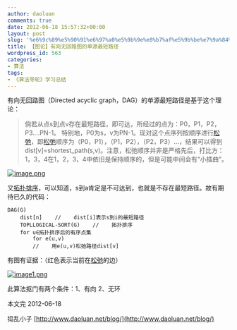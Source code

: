 ```yaml
---
author: daoluan
comments: true
date: 2012-06-18 15:57:32+00:00
layout: post
slug: '%e6%9c%89%e5%90%91%e6%97%a0%e5%9b%9e%e8%b7%af%e5%9b%be%e7%9a%84%e5%8d%95%e6%ba%90%e6%9c%80%e7%9f%ad%e8%b7%af%e5%be%84'
title: 【图论】有向无回路图的单源最短路径
wordpress_id: 563
categories:
- 算法
tags:
- 《算法导轮》学习总结
---
```


有向无回路图（Directed acyclic graph，DAG）的单源最短路径是基于这个理论：

<!-- more -->


> 倘若从点s到点v存在最短路径，即可达，所经过的点为：P0，P1，P2，P3....PN-1。
特别地，P0为s，v为PN-1。现对这个点序列按顺序进行[松弛](http://www.daoluan.net/blog/?p=437)，即[松弛](http://www.daoluan.net/blog/?p=437)顺序为（P0，P1），（P1，P2），（P2，P3）...，结果可以得到dist[v]=shortest\_path(s,v)。注意，松弛顺序并非是严格先后，打比方：1，3，4在1，2，3，4中依旧是保持顺序的，但是可能中间会有“小插曲”。


[![image.png](http://daoluan.net/blog/wp-content/uploads/2012/06/image6.png)](http://daoluan.net/blog/wp-content/uploads/2012/06/image6.png)

又[拓扑排序](http://www.daoluan.net/blog/?p=425)，可以知道，s到a肯定是不可达到，也就是不存在最短路径。故有期待已久的代码：

    
    DAG(G)
    	dist[n]    //    dist[i]表示s到i的最短路径
    	TOPLLOGICAL-SORT(G)    //    拓扑排序
    	for u∈拓扑排序后的有序点集
    		for e(u,v)
    		//    用e(u,v)松弛路径dist[v]


有图有证据：（红色表示当前在[松弛](http://www.daoluan.net/blog/?p=437)的边）

[![image1.png](http://daoluan.net/blog/wp-content/uploads/2012/06/image11.png)](http://daoluan.net/blog/wp-content/uploads/2012/06/image11.png)

此算法抠门有两个条件：1、有向 2、无环

本文完 2012-06-18

捣乱小子 [http://www.daoluan.net/blog/](http://www.daoluan.net/blog/)

